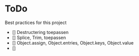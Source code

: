 # ToDo
Best practices for this project
- [] Destructering toepassen
- [] Splice, Trim, toepassen
- [] Object.assign, Object.entries, Object.keys, Object.value
- [] 